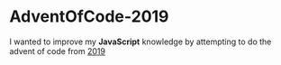 # AdventOfCode-2019

I wanted to improve my **JavaScript** knowledge by attempting to do the advent of code from [2019](https://adventofcode.com/2019) 
